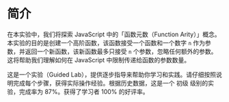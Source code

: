 # 简介

在本实验中，我们将探索 JavaScript 中的「函数元数（Function Arity）」概念。本实验的目的是创建一个高阶函数，该函数接受一个函数和一个数字 `n` 作为参数，并返回一个新函数，该新函数最多只接受 `n` 个参数，忽略任何额外的参数。这将帮助我们理解如何在 JavaScript 中限制传递给函数的参数数量。

<div class="text-xs text-gray-500 dark:text-gray-400 mt-4 border-t border-l-2 border-gray-300 dark:border-gray-600 pt-2 pl-4">
这是一个实验（Guided Lab），提供逐步指导来帮助你学习和实践。请仔细按照说明完成每个步骤，获得实际操作经验。根据历史数据，这是一个 <span class="text-green-600 dark:text-green-400">初级</span> 级别的实验，完成率为 <span class="text-green-600 dark:text-green-400">87%</span>。获得了学习者 <span class="text-primary-600 dark:text-primary-400">100%</span> 的好评率。
</div>
